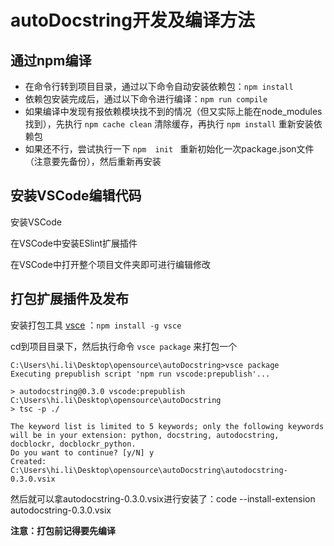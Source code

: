 # autoDocstring开发及编译方法

## 通过npm编译

- 在命令行转到项目目录，通过以下命令自动安装依赖包：`npm install`
- 依赖包安装完成后，通过以下命令进行编译：`npm run compile`
- 如果编译中发现有报依赖模块找不到的情况（但又实际上能在node_modules找到），先执行 `npm cache clean` 清除缓存，再执行 `npm install` 重新安装依赖包
- 如果还不行，尝试执行一下 `npm  init ` 重新初始化一次package.json文件（注意要先备份），然后重新再安装



## 安装VSCode编辑代码

安装VSCode

在VSCode中安装ESlint扩展插件

在VSCode中打开整个项目文件夹即可进行编辑修改



## 打包扩展插件及发布

安装打包工具 [vsce](https://code.visualstudio.com/docs/tools/vscecli) ：`npm install -g vsce`

cd到项目目录下，然后执行命令 `vsce package` 来打包一个

```
C:\Users\hi.li\Desktop\opensource\autoDocstring>vsce package
Executing prepublish script 'npm run vscode:prepublish'...

> autodocstring@0.3.0 vscode:prepublish C:\Users\hi.li\Desktop\opensource\autoDocstring
> tsc -p ./

The keyword list is limited to 5 keywords; only the following keywords will be in your extension: python, docstring, autodocstring, docblockr, docblockr_python.
Do you want to continue? [y/N] y
Created: C:\Users\hi.li\Desktop\opensource\autoDocstring\autodocstring-0.3.0.vsix
```

然后就可以拿autodocstring-0.3.0.vsix进行安装了：code --install-extension autodocstring-0.3.0.vsix

**注意：打包前记得要先编译**



